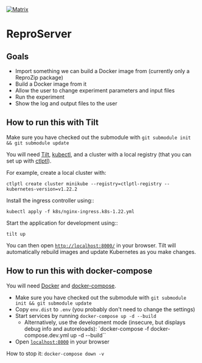 [![Matrix](https://img.shields.io/badge/chat-matrix.org-blue.svg)](https://riot.im/app/#/room/#reprozip:matrix.org)

ReproServer
===========

Goals
-----

* Import something we can build a Docker image from (currently only a ReproZip package)
* Build a Docker image from it
* Allow the user to change experiment parameters and input files
* Run the experiment
* Show the log and output files to the user

How to run this with Tilt
-------------------------

Make sure you have checked out the submodule with `git submodule init && git submodule update`

You will need [Tilt](https://docs.tilt.dev/install.html), [kubectl](https://kubernetes.io/docs/tasks/tools/), and a cluster with a local registry (that you can set up with [ctlptl](https://github.com/tilt-dev/ctlptl)).

For example, create a local cluster with:

```
ctlptl create cluster minikube --registry=ctlptl-registry --kubernetes-version=v1.22.2
```

Install the ingress controller using::

```
kubectl apply -f k8s/nginx-ingress.k8s-1.22.yml
```

Start the application for development using::

```
tilt up
```

You can then open [`http://localhost:8000/`](http://localhost:8000/) in your browser. Tilt will automatically rebuild images and update Kubernetes as you make changes.

How to run this with docker-compose
-----------------------------------

You will need [Docker](https://hub.docker.com/search/?type=edition&offering=community>) and [docker-compose](https://docs.docker.com/compose/install/).

* Make sure you have checked out the submodule with `git submodule init && git submodule update`
* Copy `env.dist` to `.env` (you probably don't need to change the settings)
* Start services by running `docker-compose up -d --build`
  * Alternatively, use the development mode (insecure, but displays debug info and autoreloads): `docker-compose -f docker-compose.dev.yml up -d --build``
* Open [`localhost:8000`](http://localhost:8000/) in your browser

How to stop it: `docker-compose down -v`
